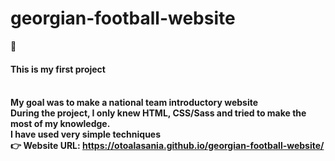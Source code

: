 # georgian-football-website
🚀 <h4> This is my first project <h4> <br>
My goal was to make a national team introductory website <br>
During the project, I only knew HTML, CSS/Sass and tried to make the most of my knowledge.<br>
I have used very simple techniques <br>
👉 Website URL: https://otoalasania.github.io/georgian-football-website/
